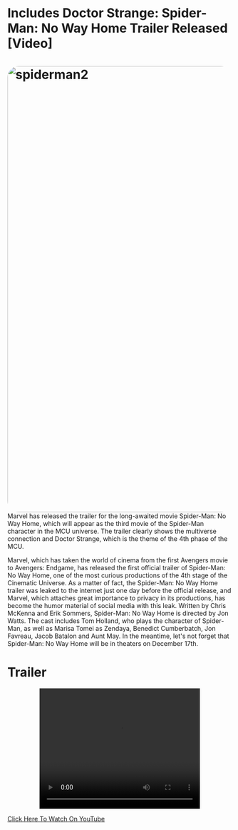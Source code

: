 # Includes Doctor Strange: Spider-Man: No Way Home Trailer Released [Video]<br><br><img src="https://cdn.glitch.global/8b6882ba-8f5f-42aa-92fb-9f961d3e6ef3/binary-code-greenjpg.jpg?v=1652278323305" alt="spiderman2" style="float: left; margin-right: 10px; width: 1000px; border-radius: 25px" />

Marvel has released the trailer for the long-awaited movie Spider-Man: No Way Home, which will appear as the third movie of the Spider-Man character in the MCU universe. The trailer clearly shows the multiverse connection and Doctor Strange, which is the theme of the 4th phase of the MCU. 

Marvel, which has taken the world of cinema from the first Avengers movie to Avengers: Endgame, has released the first official trailer of Spider-Man: No Way Home, one of the most curious productions of the 4th stage of the Cinematic Universe. As a matter of fact, the Spider-Man: No Way Home trailer was leaked to the internet just one day before the official release, and Marvel, which attaches great importance to privacy in its productions, has become the humor material of social media with this leak. Written by Chris McKenna and Erik Sommers, Spider-Man: No Way Home is directed by Jon Watts. The cast includes Tom Holland, who plays the character of Spider-Man, as well as Marisa Tomei as Zendaya, Benedict Cumberbatch, Jon Favreau, Jacob Batalon and Aunt May. In the meantime, let's not forget that Spider-Man: No Way Home will be in theaters on December 17th.

# Trailer
<div align="center">
<video width="360" height="270" controls>

  <source src="https://cdn.glitch.com/9de5adc4-a490-40db-b228-5564679d0d47%2Fvideoplayback%20(1).mp4?v=1629905646598" type="video/mp4">

  <source src="movie.ogg" type="video/ogg">

Your browser does not support the video tag. <a href="https://youtu.be/WgU7P6o-GkM">Click here to watch on YouTube</a>

</video>
  
  </div>

[Click Here To Watch On YouTube](https://youtu.be/WgU7P6o-GkM) 